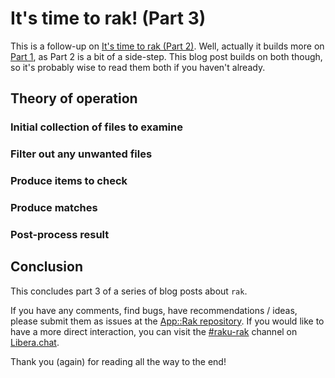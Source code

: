 # It's time to rak! (Part 3)

This is a follow-up on [It's time to rak (Part 2)](https://dev.to/lizmat/its-time-to-rak-part-2-18ha).  Well, actually it builds more on [Part 1](https://dev.to/lizmat/its-time-to-rak-part-1-30ji), as Part 2 is a bit of a side-step.  This blog post builds on both though, so it's probably wise to read them both if you haven't already.

## Theory of operation

### Initial collection of files to examine

### Filter out any unwanted files

### Produce items to check

### Produce matches

### Post-process result

## Conclusion

This concludes part 3 of a series of blog posts about `rak`.

If you have any comments, find bugs, have recommendations / ideas, please submit them as issues at the [App::Rak repository](https://github.com/lizmat/App-Rak/issues).  If you would like to have a more direct interaction, you can visit the [#raku-rak](https://web.libera.chat/?channel=#raku-rak) channel on [Libera.chat](https://libera.chat).

Thank you (again) for reading all the way to the end!

